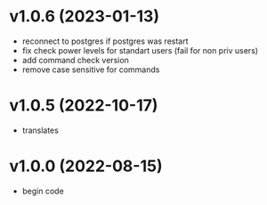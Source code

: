 # v1.0.6 (2023-01-13)

* reconnect to postgres if postgres was restart
* fix check power levels for standart users (fail for non priv users)
* add command check version
* remove case sensitive for commands

# v1.0.5 (2022-10-17)
* translates

# v1.0.0 (2022-08-15)
* begin code

